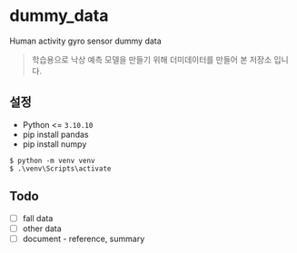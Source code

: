 # dummy_data
 Human activity gyro sensor dummy data

> 학습용으로 낙상 예측 모델을 만들기 위해 더미데이터를 만들어 본 저장소 입니다.

## 설정
* Python <= `3.10.10`
* pip install pandas
* pip install numpy

```shell
$ python -m venv venv
$ .\venv\Scripts\activate
```

## Todo
- [ ] fall data
- [ ] other data
- [ ] document - reference, summary